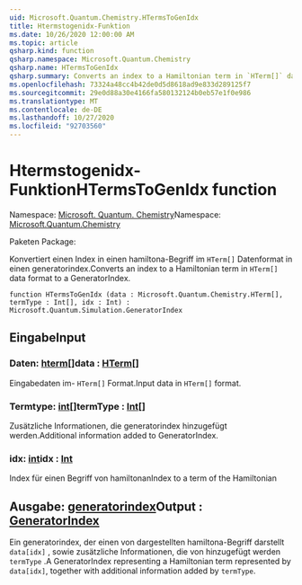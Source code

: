 ```yaml
---
uid: Microsoft.Quantum.Chemistry.HTermsToGenIdx
title: Htermstogenidx-Funktion
ms.date: 10/26/2020 12:00:00 AM
ms.topic: article
qsharp.kind: function
qsharp.namespace: Microsoft.Quantum.Chemistry
qsharp.name: HTermsToGenIdx
qsharp.summary: Converts an index to a Hamiltonian term in `HTerm[]` data format to a GeneratorIndex.
ms.openlocfilehash: 73324a48cc4b42de0d5d8618ad9e833d289125f7
ms.sourcegitcommit: 29e0d88a30e4166fa580132124b0eb57e1f0e986
ms.translationtype: MT
ms.contentlocale: de-DE
ms.lasthandoff: 10/27/2020
ms.locfileid: "92703560"
---
```

# <a name="htermstogenidx-function"></a><span data-ttu-id="fc03a-102">Htermstogenidx-Funktion</span><span class="sxs-lookup"><span data-stu-id="fc03a-102">HTermsToGenIdx function</span></span>

<span data-ttu-id="fc03a-103">Namespace: [Microsoft. Quantum. Chemistry](xref:Microsoft.Quantum.Chemistry)</span><span class="sxs-lookup"><span data-stu-id="fc03a-103">Namespace: [Microsoft.Quantum.Chemistry](xref:Microsoft.Quantum.Chemistry)</span></span>

<span data-ttu-id="fc03a-104">Paketen [](https://nuget.org/packages/)</span><span class="sxs-lookup"><span data-stu-id="fc03a-104">Package: [](https://nuget.org/packages/)</span></span>


<span data-ttu-id="fc03a-105">Konvertiert einen Index in einen hamiltona-Begriff im `HTerm[]` Datenformat in einen generatorindex.</span><span class="sxs-lookup"><span data-stu-id="fc03a-105">Converts an index to a Hamiltonian term in `HTerm[]` data format to a GeneratorIndex.</span></span>

```qsharp
function HTermsToGenIdx (data : Microsoft.Quantum.Chemistry.HTerm[], termType : Int[], idx : Int) : Microsoft.Quantum.Simulation.GeneratorIndex
```


## <a name="input"></a><span data-ttu-id="fc03a-106">Eingabe</span><span class="sxs-lookup"><span data-stu-id="fc03a-106">Input</span></span>

### <a name="data--hterm"></a><span data-ttu-id="fc03a-107">Daten: [hterm](xref:Microsoft.Quantum.Chemistry.HTerm)[]</span><span class="sxs-lookup"><span data-stu-id="fc03a-107">data : [HTerm](xref:Microsoft.Quantum.Chemistry.HTerm)[]</span></span>

<span data-ttu-id="fc03a-108">Eingabedaten im- `HTerm[]` Format.</span><span class="sxs-lookup"><span data-stu-id="fc03a-108">Input data in `HTerm[]` format.</span></span>


### <a name="termtype--int"></a><span data-ttu-id="fc03a-109">Termtype: [int](xref:microsoft.quantum.lang-ref.int)[]</span><span class="sxs-lookup"><span data-stu-id="fc03a-109">termType : [Int](xref:microsoft.quantum.lang-ref.int)[]</span></span>

<span data-ttu-id="fc03a-110">Zusätzliche Informationen, die generatorindex hinzugefügt werden.</span><span class="sxs-lookup"><span data-stu-id="fc03a-110">Additional information added to GeneratorIndex.</span></span>


### <a name="idx--int"></a><span data-ttu-id="fc03a-111">idx: [int](xref:microsoft.quantum.lang-ref.int)</span><span class="sxs-lookup"><span data-stu-id="fc03a-111">idx : [Int](xref:microsoft.quantum.lang-ref.int)</span></span>

<span data-ttu-id="fc03a-112">Index für einen Begriff von hamiltonan</span><span class="sxs-lookup"><span data-stu-id="fc03a-112">Index to a term of the Hamiltonian</span></span>



## <a name="output--generatorindex"></a><span data-ttu-id="fc03a-113">Ausgabe: [generatorindex](xref:Microsoft.Quantum.Simulation.GeneratorIndex)</span><span class="sxs-lookup"><span data-stu-id="fc03a-113">Output : [GeneratorIndex](xref:Microsoft.Quantum.Simulation.GeneratorIndex)</span></span>

<span data-ttu-id="fc03a-114">Ein generatorindex, der einen von dargestellten hamiltona-Begriff darstellt `data[idx]` , sowie zusätzliche Informationen, die von hinzugefügt werden `termType` .</span><span class="sxs-lookup"><span data-stu-id="fc03a-114">A GeneratorIndex representing a Hamiltonian term represented by `data[idx]`, together with additional information added by `termType`.</span></span>